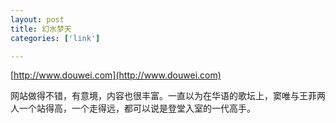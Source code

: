 ```yaml
---
layout: post
title: 幻水梦天
categories: ['link']

---
```


[http://www.douwei.com](http://www.douwei.com)

网站做得不错，有意境，内容也很丰富。一直以为在华语的歌坛上，窦唯与王菲两人一个站得高，一个走得远，都可以说是登堂入室的一代高手。